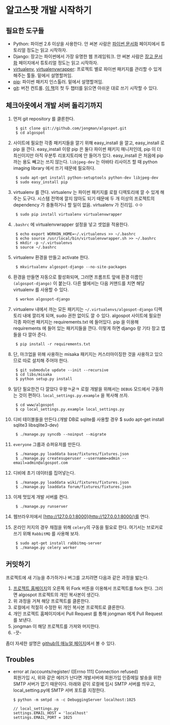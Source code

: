 
# 알고스팟 개발 시작하기

## 필요한 도구들

* Python: 파이썬 2.6 이상을 사용한다. 안 써본 사람은 [파이썬 문서화](http://docs.python.org/) 페이지에서 튜토리얼 정도는 읽고 시작하자.
* Django: 장고는 파이썬에서 가장 유명한 웹 프레임워크. 안 써본 사람은 [장고 문서화](https://docs.djangoproject.com/en/1.3/) 페이지에서 튜토리얼 정도는 읽고 시작하자.
* [virtualenv](http://pypi.python.org/pypi/virtualenv), [virtualenvwrapper](http://www.doughellmann.com/projects/virtualenvwrapper/): 프로젝트 별로 파이썬 패키지를 관리할 수 있게 해주는 툴들. 밑에서 설명할꺼임.
* [pip](http://pypi.python.org/pypi/pip): 파이썬 패키지 인스톨러. 밑에서 설명할꺼임.
* [git](http://git-scm.com/): 버전 컨트롤. [이 책](http://progit.org/book/)의 첫 두 챕터를 읽으면 아쉬운 대로 쓰기 시작할 수 있다.

## 체크아웃에서 개발 서버 돌리기까지


1. 먼저 git repository 를 클론한다.

        $ git clone git://github.com/jongman/algospot.git  
        $ cd algospot

1. 사이트에 필요한 각종 패키지들을 깔기 위해 easy\_install 을 깔고, easy\_install 로 pip 을 깐다. easy\_install 이랑 pip 은 둘다 파이썬 패키지 매니저인데, pip 이 더 최신이지만 아직 우분투 리포지토리에 안 들어가 있다. easy\_install 은 처음에 pip 까는 용도 빼고는 쓰지 않는다. `libjpeg-dev` 는 아바타 리사이즈 할 때 python imaging library 에서 쓰기 때문에 필요하다.

        $ sudo apt-get install python-setuptools python-dev libjpeg-dev  
        $ sudo easy_install pip

1. virtualenv 를 깐다. virtualenv 는 파이썬 패키지를 로컬 디렉토리에 깔 수 있게 해 주는 도구다. 시스템 전역에 깔지 않아도 되기 때문에 두 개 이상의 프로젝트의 dependency 가 충돌하거나 할 일이 없음. virtualenv 가 진리임. ㅇㅇ

        $ sudo pip install virtualenv virtualenvwrapper

1. `.bashrc` 에 virtualenvwrapper 설정을 넣고 셋업을 적용한다.

        $ echo export WORKON_HOME=~/.virtualenvs >> ~/.bashrc  
        $ echo source /usr/local/bin/virtualenvwrapper.sh >> ~/.bashrc  
        $ mkdir -p ~/.virtualenvs  
        $ source ~/.bashrc        

1. virtualenv 환경을 만들고 activate 한다.

        $ mkvirtualenv algospot-django --no-site-packages

1. 환경을 만들면 자동으로 활성화되며, 그러면 프롬프트 앞에 환경 이름인 `(algospot-django)` 이 붙는다. 다른 쉘에서는 다음 커맨드를 치면 해당 virtualenv 를 사용할 수 있다.

        $ workon algospot-django

1. virtualenv 내에서 까는 모든 패키지는 `~/.virtualenvs/algospot-django` 디렉토리 내에 깔리게 되며, sudo 권한 없이도 깔 수 있다. algospot 사이트에 필요한 각종 파이썬 패키지는 requirements.txt 에 들어있다. pip 을 이용해 requirements 에 들어 있는 패키지들을 깐다. 이렇게 하면 django 랑 기타 장고 앱들을 다 깔아 준다.

        $ pip install -r requirements.txt

1. 단, 마크업을 위해 사용하는 misaka 패키지는 커스터마이징한 것을 사용하고 있으므로 따로 설치해 주어야 한다.

        $ git submodule update --init --recursive  
        $ cd libs/misaka  
        $ python setup.py install

1. 일단 필요한건 다 깔았다 우왕ㅋ굳ㅋ 로컬 개발을 위해서는 `DEBUG` 모드에서 구동하는 것이 편하다. `local_settings.py.example` 을 복사해 쓰자.

        $ cd www/algospot  
        $ cp local_settings.py.example local_settings.py

1. 디비 테이블들을 만든다.(개발 DB로 sqlite를 사용할 경우 $ sudo apt-get install sqlite3 libsqlite3-dev)

        $ ./manage.py syncdb --noinput --migrate

1. `everyone` 그룹과 슈퍼유저를 만든다.

        $ ./manage.py loaddata base/fixtures/fixtures.json  
        $ ./manage.py createsuperuser --username=admin --email=admin@algospot.com

1. 디비에 초기 데이터를 집어넣는다.

        $ ./manage.py loaddata wiki/fixtures/fixtures.json  
        $ ./manage.py loaddata forum/fixtures/fixtures.json

1. 이제 멋있게 개발 서버를 켠다.

        $ ./manage.py runserver

1. 웹브라우저에서 [http://127.0.0.1:8000](http://127.0.0.1:8000/)를 연다. 

1. 온라인 저지의 경우 채점을 위해 `celery`의 구동을 필요로 한다. 여기서는 브로커로 쓰기 위해 `RabbitMQ` 를 사용해 보자.

        $ sudo apt-get install rabbitmq-server  
        $ ./manage.py celery worker

## 커밋하기

프로젝트에 새 기능을 추가하거나 버그를 고치려면 다음과 같은 과정을 밟는다.

1. [프로젝트 홈페이지](https://github.com/jongman/algospot)의 오른쪽 위 Fork  버튼을 이용해서 프로젝트를 fork 한다. 그러면 algospot 프로젝트의 개인 복사본이 생긴다.
1. 위 과정을 거쳐 해당 프로젝트를 클론한다.
1. 로컬에서 적절히 수정한 뒤 개인 복사본 프로젝트로 클론한다.
1. 개인 프로젝트 홈페이지에서 Pull Request 를 통해 jongman 에게 Pull Request 를 보낸다.
1. jongman 이 해당 프로젝트를 가져와 머지한다.
1. -끗-

좀더 자세한 설명은 [github의 매뉴얼 페이지](http://help.github.com/send-pull-requests/)에서 볼 수 있다.

## Troubles

* error at /accounts/register/ ([Errno 111] Connection refused)  
  회원가입 시, 위와 같은 에러가 난다면 개발서버에 회원가입 인증메일 발송을 위한 SMTP 서버가 없기 때문이다. 아래와 같이 로컬에 임시 SMTP 서버를 띄우고, local_setting.py에 SMTP 서버 포트를 지정한다.

  ```
  $ python -m smtpd -n -c DebuggingServer localhost:1025

  // local_settings.py  
  settings.EMAIL_HOST = 'localhost' 
  settings.EMAIL_PORT = 1025
  ```

